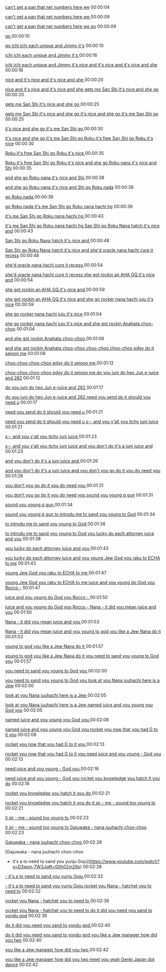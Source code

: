 [ 
can't get a pan that net numbers here we](https://www.youtube.com/watch?v=D3won-7W3Js#t=00h00m04s)
00:00:04

[can't get a pan that net numbers here we
 ](https://www.youtube.com/watch?v=D3won-7W3Js#t=00h00m09s)
00:00:09

[can't get a pan that net numbers here we
go](https://www.youtube.com/watch?v=D3won-7W3Js#t=00h00m09s)
00:00:09

[go
 ](https://www.youtube.com/watch?v=D3won-7W3Js#t=00h00m10s)
00:00:10

[go
ichi ichi each unique and Jimmy it's](https://www.youtube.com/watch?v=D3won-7W3Js#t=00h00m10s)
00:00:10

[ichi ichi each unique and Jimmy it's
 ](https://www.youtube.com/watch?v=D3won-7W3Js#t=00h00m16s)
00:00:16

[ichi ichi each unique and Jimmy it's
nice and it's nice and it's nice and she](https://www.youtube.com/watch?v=D3won-7W3Js#t=00h00m16s)
00:00:16

[nice and it's nice and it's nice and she
 ](https://www.youtube.com/watch?v=D3won-7W3Js#t=00h00m20s)
00:00:20

[nice and it's nice and it's nice and she
gets me San Shi it's nice and she go](https://www.youtube.com/watch?v=D3won-7W3Js#t=00h00m20s)
00:00:20

[gets me San Shi it's nice and she go
 ](https://www.youtube.com/watch?v=D3won-7W3Js#t=00h00m25s)
00:00:25

[gets me San Shi it's nice and she go
it's nice and she go it's me San Shi go](https://www.youtube.com/watch?v=D3won-7W3Js#t=00h00m25s)
00:00:25

[it's nice and she go it's me San Shi go
 ](https://www.youtube.com/watch?v=D3won-7W3Js#t=00h00m30s)
00:00:30

[it's nice and she go it's me San Shi go
Roku it's free San Shi go Roku it's nice](https://www.youtube.com/watch?v=D3won-7W3Js#t=00h00m30s)
00:00:30

[Roku it's free San Shi go Roku it's nice
 ](https://www.youtube.com/watch?v=D3won-7W3Js#t=00h00m35s)
00:00:35

[Roku it's free San Shi go Roku it's nice
and she go Roku nana it's nice and Shi](https://www.youtube.com/watch?v=D3won-7W3Js#t=00h00m35s)
00:00:35

[and she go Roku nana it's nice and Shi
 ](https://www.youtube.com/watch?v=D3won-7W3Js#t=00h00m38s)
00:00:38

[and she go Roku nana it's nice and Shi
go Roku nada](https://www.youtube.com/watch?v=D3won-7W3Js#t=00h00m38s)
00:00:38

[go Roku nada
 ](https://www.youtube.com/watch?v=D3won-7W3Js#t=00h00m39s)
00:00:39

[go Roku nada
it's me San Shi go Roku nana hachi hg](https://www.youtube.com/watch?v=D3won-7W3Js#t=00h00m39s)
00:00:39

[it's me San Shi go Roku nana hachi hg
 ](https://www.youtube.com/watch?v=D3won-7W3Js#t=00h00m43s)
00:00:43

[it's me San Shi go Roku nana hachi hg
San Shi go Roku Nana hatch it's nice and](https://www.youtube.com/watch?v=D3won-7W3Js#t=00h00m43s)
00:00:43

[San Shi go Roku Nana hatch it's nice and
 ](https://www.youtube.com/watch?v=D3won-7W3Js#t=00h00m48s)
00:00:48

[San Shi go Roku Nana hatch it's nice and
she'd oracle nana hachi cure it recess](https://www.youtube.com/watch?v=D3won-7W3Js#t=00h00m48s)
00:00:48

[she'd oracle nana hachi cure it recess
 ](https://www.youtube.com/watch?v=D3won-7W3Js#t=00h00m54s)
00:00:54

[she'd oracle nana hachi cure it recess
she got rockin an AHA GQ it's nice and](https://www.youtube.com/watch?v=D3won-7W3Js#t=00h00m54s)
00:00:54

[she got rockin an AHA GQ it's nice and
 ](https://www.youtube.com/watch?v=D3won-7W3Js#t=00h00m59s)
00:00:59

[she got rockin an AHA GQ it's nice and
she go rocker nana hachi juju it's nice](https://www.youtube.com/watch?v=D3won-7W3Js#t=00h00m59s)
00:00:59

[she go rocker nana hachi juju it's nice
 ](https://www.youtube.com/watch?v=D3won-7W3Js#t=00h01m04s)
00:01:04

[she go rocker nana hachi juju it's nice
and she got rockin Anahata choo-choo](https://www.youtube.com/watch?v=D3won-7W3Js#t=00h01m04s)
00:01:04

[and she got rockin Anahata choo-choo
 ](https://www.youtube.com/watch?v=D3won-7W3Js#t=00h01m08s)
00:01:08

[and she got rockin Anahata choo-choo
choo-choo choo-choo edgy do it sejoon me](https://www.youtube.com/watch?v=D3won-7W3Js#t=00h01m08s)
00:01:08

[choo-choo choo-choo edgy do it sejoon me
 ](https://www.youtube.com/watch?v=D3won-7W3Js#t=00h01m12s)
00:01:12

[choo-choo choo-choo edgy do it sejoon me
do you juni do heo Jun e-juice and 282](https://www.youtube.com/watch?v=D3won-7W3Js#t=00h01m12s)
00:01:12

[do you juni do heo Jun e-juice and 282
 ](https://www.youtube.com/watch?v=D3won-7W3Js#t=00h01m17s)
00:01:17

[do you juni do heo Jun e-juice and 282
need you send do it should you need u](https://www.youtube.com/watch?v=D3won-7W3Js#t=00h01m17s)
00:01:17

[need you send do it should you need u
 ](https://www.youtube.com/watch?v=D3won-7W3Js#t=00h01m21s)
00:01:21

[need you send do it should you need u
s-- and you y'all you itchy juni juice](https://www.youtube.com/watch?v=D3won-7W3Js#t=00h01m21s)
00:01:21

[s-- and you y'all you itchy juni juice
 ](https://www.youtube.com/watch?v=D3won-7W3Js#t=00h01m23s)
00:01:23

[s-- and you y'all you itchy juni juice
and you don't do it's a juni juice and](https://www.youtube.com/watch?v=D3won-7W3Js#t=00h01m23s)
00:01:23

[and you don't do it's a juni juice and
 ](https://www.youtube.com/watch?v=D3won-7W3Js#t=00h01m26s)
00:01:26

[and you don't do it's a juni juice and
you don't you go do it you do need you](https://www.youtube.com/watch?v=D3won-7W3Js#t=00h01m26s)
00:01:26

[you don't you go do it you do need you
 ](https://www.youtube.com/watch?v=D3won-7W3Js#t=00h01m31s)
00:01:31

[you don't you go do it you do need you
sound you young q gun](https://www.youtube.com/watch?v=D3won-7W3Js#t=00h01m31s)
00:01:31

[sound you young q gun
 ](https://www.youtube.com/watch?v=D3won-7W3Js#t=00h01m34s)
00:01:34

[sound you young q gun
to introdu me to sand you young to God](https://www.youtube.com/watch?v=D3won-7W3Js#t=00h01m34s)
00:01:34

[to introdu me to sand you young to God
 ](https://www.youtube.com/watch?v=D3won-7W3Js#t=00h01m38s)
00:01:38

[to introdu me to sand you young to God
you lucky do each attorney juice and you](https://www.youtube.com/watch?v=D3won-7W3Js#t=00h01m38s)
00:01:38

[you lucky do each attorney juice and you
 ](https://www.youtube.com/watch?v=D3won-7W3Js#t=00h01m43s)
00:01:43

[you lucky do each attorney juice and you
young Jew God you raku to ECHA to me](https://www.youtube.com/watch?v=D3won-7W3Js#t=00h01m43s)
00:01:43

[young Jew God you raku to ECHA to me
 ](https://www.youtube.com/watch?v=D3won-7W3Js#t=00h01m47s)
00:01:47

[young Jew God you raku to ECHA to me
juice and you young do God you Rocco -](https://www.youtube.com/watch?v=D3won-7W3Js#t=00h01m47s)
00:01:47

[juice and you young do God you Rocco -
 ](https://www.youtube.com/watch?v=D3won-7W3Js#t=00h01m50s)
00:01:50

[juice and you young do God you Rocco -
Nana - it did you mean juice and you](https://www.youtube.com/watch?v=D3won-7W3Js#t=00h01m50s)
00:01:50

[Nana - it did you mean juice and you
 ](https://www.youtube.com/watch?v=D3won-7W3Js#t=00h01m53s)
00:01:53

[Nana - it did you mean juice and you
young to god you like a Jew Nana do it](https://www.youtube.com/watch?v=D3won-7W3Js#t=00h01m53s)
00:01:53

[young to god you like a Jew Nana do it
 ](https://www.youtube.com/watch?v=D3won-7W3Js#t=00h01m57s)
00:01:57

[young to god you like a Jew Nana do it
you need to sand you young to God you](https://www.youtube.com/watch?v=D3won-7W3Js#t=00h01m57s)
00:01:57

[you need to sand you young to God you
 ](https://www.youtube.com/watch?v=D3won-7W3Js#t=00h02m00s)
00:02:00

[you need to sand you young to God you
look at you Nana juuhachi here is a Jew](https://www.youtube.com/watch?v=D3won-7W3Js#t=00h02m00s)
00:02:00

[look at you Nana juuhachi here is a Jew
 ](https://www.youtube.com/watch?v=D3won-7W3Js#t=00h02m05s)
00:02:05

[look at you Nana juuhachi here is a Jew
named juice and you young you God you](https://www.youtube.com/watch?v=D3won-7W3Js#t=00h02m05s)
00:02:05

[named juice and you young you God you
 ](https://www.youtube.com/watch?v=D3won-7W3Js#t=00h02m08s)
00:02:08

[named juice and you young you God you
rocket you now that you had G to it you](https://www.youtube.com/watch?v=D3won-7W3Js#t=00h02m08s)
00:02:08

[rocket you now that you had G to it you
 ](https://www.youtube.com/watch?v=D3won-7W3Js#t=00h02m13s)
00:02:13

[rocket you now that you had G to it you
need juice and you young - God you](https://www.youtube.com/watch?v=D3won-7W3Js#t=00h02m13s)
00:02:13

[need juice and you young - God you
 ](https://www.youtube.com/watch?v=D3won-7W3Js#t=00h02m16s)
00:02:16

[need juice and you young - God you
rocket you knowledge you hatch it you do](https://www.youtube.com/watch?v=D3won-7W3Js#t=00h02m16s)
00:02:16

[rocket you knowledge you hatch it you do
 ](https://www.youtube.com/watch?v=D3won-7W3Js#t=00h02m21s)
00:02:21

[rocket you knowledge you hatch it you do
it sir - me - sound too young to](https://www.youtube.com/watch?v=D3won-7W3Js#t=00h02m21s)
00:02:21

[it sir - me - sound too young to
 ](https://www.youtube.com/watch?v=D3won-7W3Js#t=00h02m23s)
00:02:23

[it sir - me - sound too young to
Gajuwaka - nana juuhachi choo-choo](https://www.youtube.com/watch?v=D3won-7W3Js#t=00h02m23s)
00:02:23

[Gajuwaka - nana juuhachi choo-choo
 ](https://www.youtube.com/watch?v=D3won-7W3Js#t=00h02m28s)
00:02:28

[Gajuwaka - nana juuhachi choo-choo
- it's a to need to sand you yunju Goju](https://www.youtube.com/watch?v=D3won-7W3Js#t=00h02m28s)
00:02:28

[- it's a to need to sand you yunju Goju
 ](https://www.youtube.com/watch?v=D3won-7W3Js#t=00h02m32s)
00:02:32

[- it's a to need to sand you yunju Goju
rocket you Nana - hatchet you to need to](https://www.youtube.com/watch?v=D3won-7W3Js#t=00h02m32s)
00:02:32

[rocket you Nana - hatchet you to need to
 ](https://www.youtube.com/watch?v=D3won-7W3Js#t=00h02m36s)
00:02:36

[rocket you Nana - hatchet you to need to
do it did you need you sand to yondu god](https://www.youtube.com/watch?v=D3won-7W3Js#t=00h02m36s)
00:02:36

[do it did you need you sand to yondu god
 ](https://www.youtube.com/watch?v=D3won-7W3Js#t=00h02m40s)
00:02:40

[do it did you need you sand to yondu god
you like a Jew manager how did you two](https://www.youtube.com/watch?v=D3won-7W3Js#t=00h02m40s)
00:02:40

[you like a Jew manager how did you two
 ](https://www.youtube.com/watch?v=D3won-7W3Js#t=00h02m42s)
00:02:42

[you like a Jew manager how did you two
meet you yeah Genki Japan dot dance](https://www.youtube.com/watch?v=D3won-7W3Js#t=00h02m42s)
00:02:42


